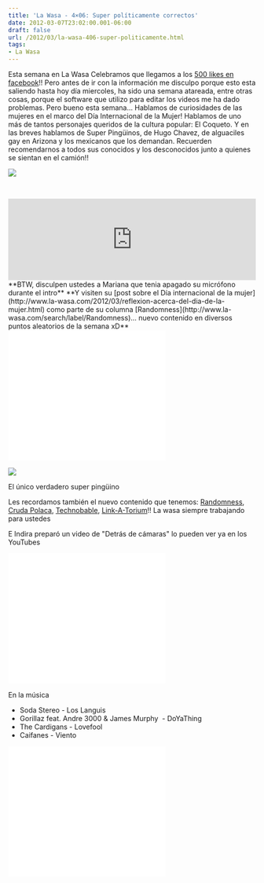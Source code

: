 ```yaml
---
title: 'La Wasa - 4×06: Super políticamente correctos'
date: 2012-03-07T23:02:00.001-06:00
draft: false
url: /2012/03/la-wasa-406-super-politicamente.html
tags: 
- La Wasa
---
```


Esta semana en La Wasa Celebramos que llegamos a los [500 likes en facebook](https://www.facebook.com/lawasa.podcast)!! Pero antes de ir con la información me disculpo porque esto esta saliendo hasta hoy día miercoles, ha sido una semana atareada, entre otras cosas, porque el software que utilizo para editar los videos me ha dado problemas. Pero bueno esta semana... Hablamos de curiosidades de las mujeres en el marco del Día Internacional de la Mujer! Hablamos de uno más de tantos personajes queridos de la cultura popular: El Coqueto. Y en las breves hablamos de Super Pingüinos, de Hugo Chavez, de alguaciles gay en Arizona y los mexicanos que los demandan. Recuerden recomendarnos a todos sus conocidos y los desconocidos junto a quienes se sientan en el camión!!

[![](https://lh3.ggpht.com/-d_NTYvMsx4E/UKG4UvC1a8I/AAAAAAAACCY/kwBHTUBC3p0/s1600/15834555.jpg)](http://4.bp.blogspot.com/-d_NTYvMsx4E/UKG4UvC1a8I/AAAAAAAACCY/kwBHTUBC3p0/s1600/15834555.jpg)

[  
](http://1.bp.blogspot.com/-v0KQWjxrQbY/T1g7XmQKI8I/AAAAAAAAB78/FLf2eDIrlMc/s1600/15834555.jpg)

  
<iframe width="100%" height="166" scrolling="no" frameborder="no" src="http://w.soundcloud.com/player/?url=http%3A%2F%2Fapi.soundcloud.com%2Ftracks%2F85235446%3Fsecret_token%3Ds-aFwU5&amp;show_artwork=true&amp;secret_url=true"></iframe>  
**BTW, disculpen ustedes a Mariana que tenia apagado su micrófono durante el intro**  
**Y visiten su [post sobre el Día internacional de la mujer](http://www.la-wasa.com/2012/03/reflexion-acerca-del-dia-de-la-mujer.html) como parte de su columna [Randomness](http://www.la-wasa.com/search/label/Randomness)... nuevo contenido en diversos puntos aleatorios de la semana xD**  
  

 <object class="BLOGGER-youtube-video" classid="clsid:D27CDB6E-AE6D-11cf-96B8-444553540000" codebase="http://download.macromedia.com/pub/shockwave/cabs/flash/swflash.cab#version=6,0,40,0" data-thumbnail-src="" height="266" width="320">
<param name="movie" value="//www.youtube.com/v/gAS_0tuyj2s&amp;source=uds"> 
<param name="bgcolor" value="#FFFFFF"> 
<embed width="320" height="266" src="//www.youtube.com/v/gAS_0tuyj2s&amp;source=uds" type="application/x-shockwave-flash">
</object> 

  

[![](https://lh3.ggpht.com/-rcNkVE4lxbs/UKG4UuAPNVI/AAAAAAAACCY/a5HTExak5Us/s1600/superman-tux.png)](http://2.bp.blogspot.com/-rcNkVE4lxbs/UKG4UuAPNVI/AAAAAAAACCY/a5HTExak5Us/s1600/superman-tux.png)

El único verdadero super pingüino

  
Les recordamos también el nuevo contenido que tenemos: [Randomness](http://www.la-wasa.com/search/label/Randomness), [Cruda Polaca](http://www.la-wasa.com/search/label/Cruda%20Polaca), [Technobable](http://www.la-wasa.com/search/label/Technobabble), [Link-A-Torium](http://www.la-wasa.com/search/label/LinkATorium)!! La wasa siempre trabajando para ustedes  
  
E Indira preparó un video de "Detrás de cámaras" lo pueden ver ya en los YouTubes  

 <object class="BLOGGER-youtube-video" classid="clsid:D27CDB6E-AE6D-11cf-96B8-444553540000" codebase="http://download.macromedia.com/pub/shockwave/cabs/flash/swflash.cab#version=6,0,40,0" data-thumbnail-src="" height="266" width="320">
<param name="movie" value="//www.youtube.com/v/Xw-LQB1j3XA&amp;fs=1&amp;source=uds"> 
<param name="bgcolor" value="#FFFFFF"> 
<embed width="320" height="266" src="//www.youtube.com/v/Xw-LQB1j3XA&amp;fs=1&amp;source=uds" type="application/x-shockwave-flash">
</object> 

  
  
  
  

En la música

*   Soda Stereo - Los Languis
*   Gorillaz feat. Andre 3000 & James Murphy  - DoYaThing
*   The Cardigans - Lovefool
*   Caifanes - Viento

 <object class="BLOGGER-youtube-video" classid="clsid:D27CDB6E-AE6D-11cf-96B8-444553540000" codebase="http://download.macromedia.com/pub/shockwave/cabs/flash/swflash.cab#version=6,0,40,0" data-thumbnail-src="http://0.gvt0.com/vi/yNeF30RverQ/0.jpg" height="266" width="320">
<param name="movie" value="//www.youtube.com/v/yNeF30RverQ&amp;fs=1&amp;source=uds"> 
<param name="bgcolor" value="#FFFFFF"> 
<embed width="320" height="266" src="//www.youtube.com/v/yNeF30RverQ&amp;fs=1&amp;source=uds" type="application/x-shockwave-flash">
</object>